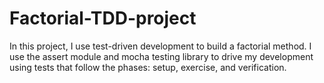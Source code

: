 # Factorial-TDD-project
In this project, I use test-driven development to build a factorial method. I use the assert module and mocha testing library to drive my development using tests that follow the phases: setup, exercise, and verification.
